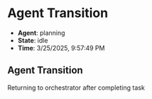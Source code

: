 # Agent Transition

- **Agent**: planning
- **State**: idle
- **Time**: 3/25/2025, 9:57:49 PM

## Agent Transition

Returning to orchestrator after completing task

